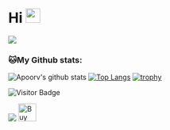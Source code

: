 # Hi  <img src="https://github.com/TheDudeThatCode/TheDudeThatCode/blob/master/Assets/Hi.gif" width="29px">


![](https://camo.githubusercontent.com/992babdffd8c74a1502de375fbdf7e4d54773242/68747470733a2f2f6d656469612e67697068792e636f6d2f6d656469612f53576f536b4e36447854737a71494b4571762f67697068792e676966)

 

 

### 🐱My Github stats:
![Apoorv's github stats](https://github-readme-stats.vercel.app/api?username=cas8398&show_icons=true&title_color=ffc857&icon_color=8ac926&text_color=daf7dc&bg_color=151515&hide=["stars"])
[![Top Langs](https://github-readme-stats.vercel.app/api/top-langs/?username=cas8398&layout=compact&text_color=daf7dc&bg_color=151515)](https://github.com/anuraghazra/github-readme-stats)
[![trophy](https://github-profile-trophy.vercel.app/?username=cas8398&theme=vue&margin-w=15)](https://github.com/ryo-ma/github-profile-trophy)
 
<!--START_SECTION:waka-->  
<!--END_SECTION:waka-->
 
![Visitor Badge](https://visitor-badge.laobi.icu/badge?page_id=cas8398)

<a href="https://www.buymeacoffee.com/cas8398"><img src="https://img.buymeacoffee.com/button-api/?text=Belikan saya Kopi&emoji=&slug=cas8398&button_colour=FFDD00&font_colour=000000&font_family=Cookie&outline_colour=000000&coffee_colour=ffffff"></a>
<a href='https://ko-fi.com/R6R234192' target='_blank'><img height='36' style='border:0px;height:36px;' src='https://cdn.ko-fi.com/cdn/kofi2.png?v=2' border='0' alt='Buy Me a Coffee at ko-fi.com' /></a> 
